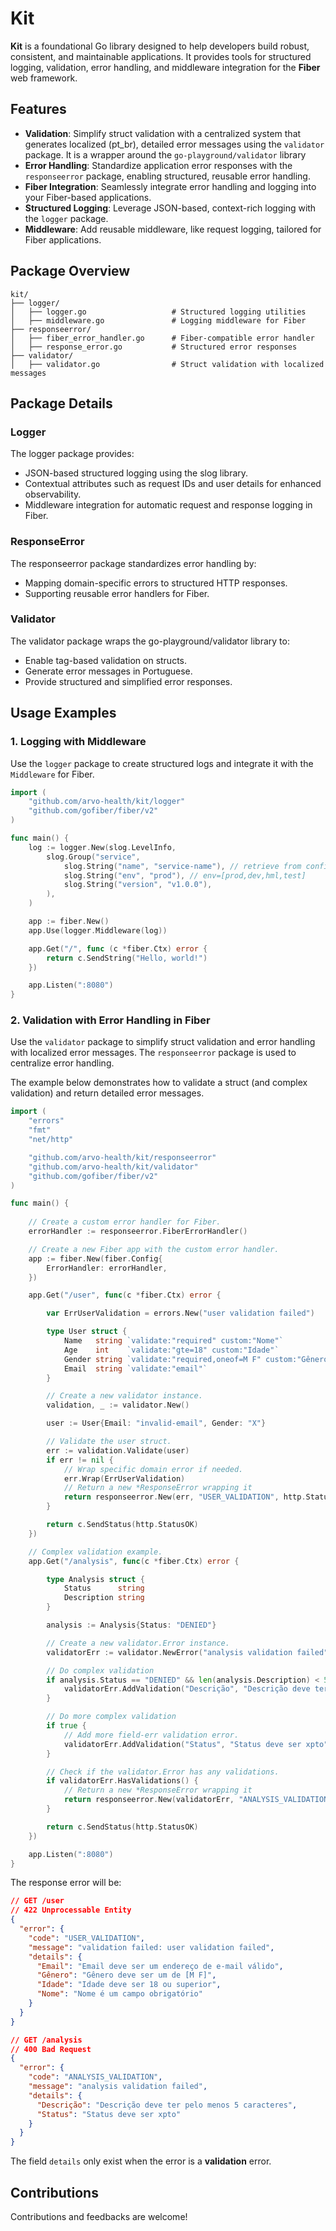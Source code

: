 # Kit

**Kit** is a foundational Go library designed to help developers build robust, consistent, and maintainable
applications. It provides tools for structured logging, validation, error handling, and middleware 
integration for the **Fiber** web framework.

## Features

- **Validation**: Simplify struct validation with a centralized system that generates localized (pt_br), 
detailed error messages using the `validator` package. It is a wrapper around the `go-playground/validator` library
- **Error Handling**: Standardize application error responses with the `responseerror` package, enabling structured, reusable error handling.
- **Fiber Integration**: Seamlessly integrate error handling and logging into your Fiber-based applications.
- **Structured Logging**: Leverage JSON-based, context-rich logging with the `logger` package.
- **Middleware**: Add reusable middleware, like request logging, tailored for Fiber applications.

## Package Overview

```plaintext
kit/
├── logger/
│   ├── logger.go                   # Structured logging utilities
│   ├── middleware.go               # Logging middleware for Fiber
├── responseerror/
│   ├── fiber_error_handler.go      # Fiber-compatible error handler
│   ├── response_error.go           # Structured error responses
├── validator/
│   ├── validator.go                # Struct validation with localized messages
```

## Package Details

### Logger

The logger package provides:

- JSON-based structured logging using the slog library.
- Contextual attributes such as request IDs and user details for enhanced observability.
- Middleware integration for automatic request and response logging in Fiber.

### ResponseError

The responseerror package standardizes error handling by:

- Mapping domain-specific errors to structured HTTP responses.
- Supporting reusable error handlers for Fiber.

### Validator

The validator package wraps the go-playground/validator library to:

- Enable tag-based validation on structs.
- Generate error messages in Portuguese.
- Provide structured and simplified error responses.

## Usage Examples

### 1. Logging with Middleware

Use the `logger` package to create structured logs and integrate it with the `Middleware` for Fiber.

```go
import (
    "github.com/arvo-health/kit/logger"
    "github.com/gofiber/fiber/v2"
)

func main() {
    log := logger.New(slog.LevelInfo,
        slog.Group("service",
            slog.String("name", "service-name"), // retrieve from config
            slog.String("env", "prod"), // env=[prod,dev,hml,test]
            slog.String("version", "v1.0.0"),
        ),
    )

    app := fiber.New()
    app.Use(logger.Middleware(log))

    app.Get("/", func (c *fiber.Ctx) error {
        return c.SendString("Hello, world!")
    })

    app.Listen(":8080")
}
```

### 2. Validation with Error Handling in Fiber

Use the `validator` package to simplify struct validation and error handling with localized error messages. 
The `responseerror` package is used to centralize error handling.

The example below demonstrates how to validate a struct (and complex validation) and return detailed error messages.

```go
import (
    "errors"
    "fmt"
    "net/http"

    "github.com/arvo-health/kit/responseerror"
    "github.com/arvo-health/kit/validator"
    "github.com/gofiber/fiber/v2"
)

func main() {
	
    // Create a custom error handler for Fiber.
    errorHandler := responseerror.FiberErrorHandler()

    // Create a new Fiber app with the custom error handler.
    app := fiber.New(fiber.Config{
        ErrorHandler: errorHandler,
    })

    app.Get("/user", func(c *fiber.Ctx) error {

        var ErrUserValidation = errors.New("user validation failed")

        type User struct {
            Name   string `validate:"required" custom:"Nome"`
            Age    int    `validate:"gte=18" custom:"Idade"`
            Gender string `validate:"required,oneof=M F" custom:"Gênero"`
            Email  string `validate:"email"`
        }

        // Create a new validator instance.
        validation, _ := validator.New()

        user := User{Email: "invalid-email", Gender: "X"}

        // Validate the user struct.
        err := validation.Validate(user)
        if err != nil {
            // Wrap specific domain error if needed.
			err.Wrap(ErrUserValidation)
            // Return a new *ResponseError wrapping it
            return responseerror.New(err, "USER_VALIDATION", http.StatusUnprocessableEntity)
        }

        return c.SendStatus(http.StatusOK)
    })

    // Complex validation example.
    app.Get("/analysis", func(c *fiber.Ctx) error {

        type Analysis struct {
            Status      string
            Description string
        }

        analysis := Analysis{Status: "DENIED"}

        // Create a new validator.Error instance.
        validatorErr := validator.NewError("analysis validation failed")

        // Do complex validation
        if analysis.Status == "DENIED" && len(analysis.Description) < 5 {
            validatorErr.AddValidation("Descrição", "Descrição deve ter pelo menos 5 caracteres")
        }

        // Do more complex validation
        if true {
            // Add more field-err validation error.
            validatorErr.AddValidation("Status", "Status deve ser xpto")
        }

        // Check if the validator.Error has any validations.
        if validatorErr.HasValidations() {
            // Return a new *ResponseError wrapping it
            return responseerror.New(validatorErr, "ANALYSIS_VALIDATION", http.StatusBadRequest)
        }

        return c.SendStatus(http.StatusOK)
    })

    app.Listen(":8080")
}

```

The response error will be:

```json
// GET /user
// 422 Unprocessable Entity
{
  "error": {
    "code": "USER_VALIDATION",
    "message": "validation failed: user validation failed",
    "details": {
      "Email": "Email deve ser um endereço de e-mail válido",
      "Gênero": "Gênero deve ser um de [M F]",
      "Idade": "Idade deve ser 18 ou superior",
      "Nome": "Nome é um campo obrigatório"
    }
  }
}
```

```json
// GET /analysis
// 400 Bad Request
{
  "error": {
    "code": "ANALYSIS_VALIDATION",
    "message": "analysis validation failed",
    "details": {
      "Descrição": "Descrição deve ter pelo menos 5 caracteres",
      "Status": "Status deve ser xpto"
    }
  }
}
```

The field `details` only exist when the error is a **validation** error.

## Contributions

Contributions and feedbacks are welcome!
